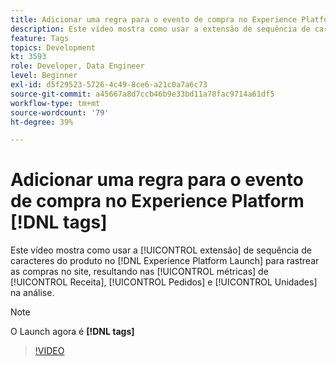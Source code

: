 ```yaml
---
title: Adicionar uma regra para o evento de compra no Experience Platform [!DNL tags]
description: Este vídeo mostra como usar a extensão de sequência de caracteres do produto no [!DNL tags]  para rastrear compras no site, resultando nas métricas de Receita, Pedidos e Unidades na sua análise.
feature: Tags
topics: Development
kt: 3593
role: Developer, Data Engineer
level: Beginner
exl-id: d5f29523-5726-4c49-8ce6-a21c0a7a6c73
source-git-commit: a45667a8d7ccb46b9e33bd11a78fac9714a61df5
workflow-type: tm+mt
source-wordcount: '79'
ht-degree: 39%

---
```


# Adicionar uma regra para o evento de compra no Experience Platform [!DNL tags]

Este vídeo mostra como usar a [!UICONTROL extensão] de sequência de caracteres do produto no [!DNL Experience Platform Launch] para rastrear as compras no site, resultando nas [!UICONTROL métricas] de [!UICONTROL Receita], [!UICONTROL Pedidos] e [!UICONTROL Unidades] na análise.

>[!NOTE]
>
> O Launch agora é **[!DNL tags]**

>[!VIDEO](https://video.tv.adobe.com/v/28766/?quality=12&learn=on)
